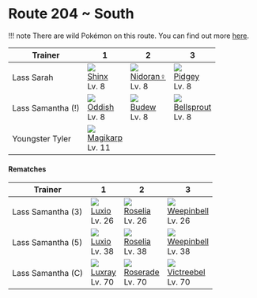 # Route 204 ~ South

!!! note
    There are wild Pokémon on this route. You can find out more [here](../../wild_pokemon/route_204__south/).


Trainer           | 1                                  | 2                                 | 3                                   | 
---               | ---                                | ---                               | ---                                 | 
Lass Sarah        | ![][403]<br> [Shinx]<br> Lv. 8     | ![][029]<br> [Nidoran♀]<br> Lv. 8 | ![][016]<br> [Pidgey]<br> Lv. 8     | 
Lass Samantha (!) | ![][043]<br> [Oddish]<br> Lv. 8    | ![][406]<br> [Budew]<br> Lv. 8    | ![][069]<br> [Bellsprout]<br> Lv. 8 | 
Youngster Tyler   | ![][129]<br> [Magikarp]<br> Lv. 11 | &nbsp;                            | &nbsp;                              | 

#### Rematches

Trainer           | 1                                | 2                                  | 3                                    | 
---               | ---                              | ---                                | ---                                  | 
Lass Samantha (3) | ![][404]<br> [Luxio]<br> Lv. 26  | ![][315]<br> [Roselia]<br> Lv. 26  | ![][070]<br> [Weepinbell]<br> Lv. 26 | 
Lass Samantha (5) | ![][404]<br> [Luxio]<br> Lv. 38  | ![][315]<br> [Roselia]<br> Lv. 38  | ![][070]<br> [Weepinbell]<br> Lv. 38 | 
Lass Samantha (C) | ![][405]<br> [Luxray]<br> Lv. 70 | ![][407]<br> [Roserade]<br> Lv. 70 | ![][071]<br> [Victreebel]<br> Lv. 70 | 

[Pidgey]: ../../pokemon_changes/016/
[Nidoran♀]: ../../pokemon_changes/029/
[Oddish]: ../../pokemon_changes/043/
[Bellsprout]: ../../pokemon_changes/069/
[Weepinbell]: ../../pokemon_changes/070/
[Victreebel]: ../../pokemon_changes/071/
[Magikarp]: ../../pokemon_changes/129/
[Roselia]: ../../pokemon_changes/315/
[Shinx]: ../../pokemon_changes/403/
[Luxio]: ../../pokemon_changes/404/
[Luxray]: ../../pokemon_changes/405/
[Budew]: ../../pokemon_changes/406/
[Roserade]: ../../pokemon_changes/407/
[016]: ../img/pokemon/016.png
[029]: ../img/pokemon/029.png
[043]: ../img/pokemon/043.png
[069]: ../img/pokemon/069.png
[070]: ../img/pokemon/070.png
[071]: ../img/pokemon/071.png
[129]: ../img/pokemon/129.png
[315]: ../img/pokemon/315.png
[403]: ../img/pokemon/403.png
[404]: ../img/pokemon/404.png
[405]: ../img/pokemon/405.png
[406]: ../img/pokemon/406.png
[407]: ../img/pokemon/407.png
